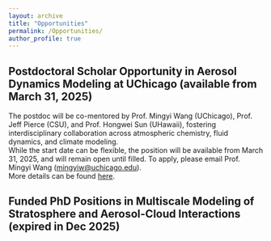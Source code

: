 ```yaml
---
layout: archive
title: "Opportunities"
permalink: /Opportunities/
author_profile: true
---
```


Postdoctoral Scholar Opportunity in Aerosol Dynamics Modeling at UChicago (available from March 31, 2025)
--
The postdoc will be co-mentored by Prof. Mingyi Wang (UChicago), Prof. Jeff Pierce (CSU), and Prof. Hongwei Sun (UHawaii), fostering interdisciplinary collaboration across atmospheric chemistry, fluid dynamics, and climate modeling. <br />
While the start date can be flexible, the position will be available from March 31, 2025, and will remain open until filled. To apply, please email Prof. Mingyi Wang (mingyiw@uchicago.edu). <br />
More details can be found [here](https://hongwei8sun.github.io/files/Postdoc_WangLab_UChicago_Modeling_2025.pdf). <br />


Funded PhD Positions in Multiscale Modeling of Stratosphere and Aerosol-Cloud Interactions (expired in Dec 2025)
--


